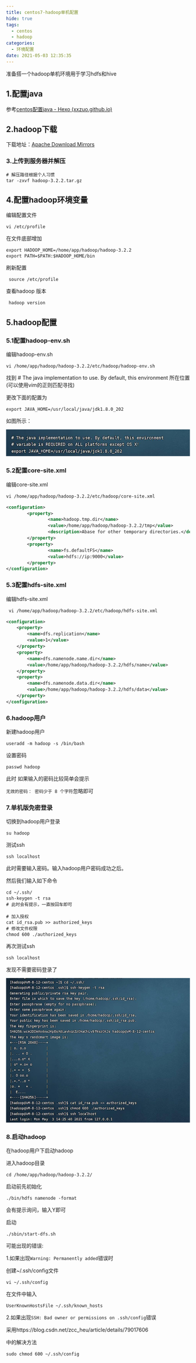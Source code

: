 ```yaml
---
title: centos7-hadoop单机配置
hide: true
tags:
  - centos
  - hadoop
categories:
  - 环境配置
date: 2021-05-03 12:35:35
---
```




准备搭一个hadoop单机环境用于学习hdfs和hive

## 1.配置java

参考[centos配置java - Hexo (xxzuo.github.io)](https://xxzuo.github.io/2021/05/03/centos配置java/)



## 2.hadoop下载

下载地址：[Apache Download Mirrors](https://www.apache.org/dyn/closer.cgi/hadoop/common/hadoop-3.2.2/hadoop-3.2.2.tar.gz)



### 3.上传到服务器并解压

```shell
# 解压路径根据个人习惯
tar -zxvf hadoop-3.2.2.tar.gz 
```



## 4.配置hadoop环境变量

编辑配置文件

```shell
vi /etc/profile
```

在文件底部增加

```shell
export HADOOP_HOME=/home/app/hadoop/hadoop-3.2.2
export PATH=$PATH:$HADOOP_HOME/bin
```

刷新配置

```shell
 source /etc/profile
```

查看hadoop 版本

```shell
 hadoop version
```



## 5.hadoop配置

### 5.1配置hadoop-env.sh

编辑hadoop-env.sh

```shell
vi /home/app/hadoop/hadoop-3.2.2/etc/hadoop/hadoop-env.sh 
```

找到 # The java implementation to use. By default, this environment 所在位置(可以使用vim的正则匹配寻找)

更改下面的配置为

```shell
export JAVA_HOME=/usr/local/java/jdk1.8.0_202
```

如图所示：

<img src="/img/hadoop/1.jpg">

### 5.2配置core-site.xml

编辑core-site.xml

```shell
vi /home/app/hadoop/hadoop-3.2.2/etc/hadoop/core-site.xml
```

```xml
<configuration>
        <property>
                <name>hadoop.tmp.dir</name>
                <value>/home/app/hadoop/hadoop-3.2.2/tmp</value>
                <description>Abase for other temporary directories.</description>
        </property>
        <property>
                <name>fs.defaultFS</name>
                <value>hdfs://ip:9000</value>
        </property>
</configuration>

```





### 5.3配置hdfs-site.xml

编辑hdfs-site.xml

```shell
 vi /home/app/hadoop/hadoop-3.2.2/etc/hadoop/hdfs-site.xml
```



```xml
<configuration>
    <property>
        <name>dfs.replication</name>
        <value>1</value>
    </property>
    <property>
        <name>dfs.namenode.name.dir</name>
        <value>/home/app/hadoop/hadoop-3.2.2/hdfs/name</value>
    </property>
    <property>
        <name>dfs.namenode.data.dir</name>
        <value>/home/app/hadoop/hadoop-3.2.2/hdfs/data</value>
    </property>
</configuration>
```





### 6.hadoop用户

新建hadoop用户

```shell
useradd -m hadoop -s /bin/bash
```

设置密码

```shell
passwd hadoop
```

此时 如果输入的密码比较简单会提示

`无效的密码： 密码少于 8 个字符`忽略即可

### 7.单机版免密登录

切换到hadoop用户登录

```shell
su hadoop
```

测试ssh

```shell
ssh localhost
```

此时需要输入密码。输入hadoop用户密码成功之后。



然后我们输入如下命令

```shell
cd ~/.ssh/
ssh-keygen -t rsa
# 此时会有提示，一直按回车即可

# 加入授权
cat id_rsa.pub >> authorized_keys  
# 修改文件权限
chmod 600 ./authorized_keys    
```

再次测试ssh

```shell
ssh localhost
```

发现不需要密码登录了

<img src="/img/hadoop/2.jpg">



### 8.启动hadoop

在hadoop用户下启动hadoop

进入hadoop目录

```shell
cd /home/app/hadoop/hadoop-3.2.2/
```

启动前先初始化

```shell
./bin/hdfs namenode -format
```

会有提示询问，输入Y即可

启动

```shell
./sbin/start-dfs.sh
```

可能出现的错误:

1.如果出现`Warning: Permanently added`错误时

创建~/.ssh/config文件

```shell
vi ~/.ssh/config
```

在文件中输入

```shell
UserKnownHostsFile ~/.ssh/known_hosts
```



2.如果出现`SSH: Bad owner or permissions on .ssh/config`错误

采用https://blog.csdn.net/zcc_heu/article/details/79017606

中的解决方法

```shell
sudo chmod 600 ~/.ssh/config
```




